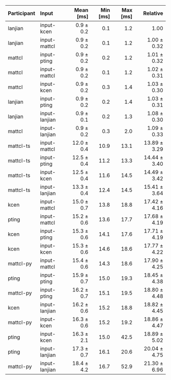 | Participant | Input | Mean [ms] | Min [ms] | Max [ms] | Relative |
|:---|:---|---:|---:|---:|---:|
| lanjian | input-kcen | 0.9 ± 0.2 | 0.1 | 1.2 | 1.00 |
| lanjian | input-mattcl | 0.9 ± 0.2 | 0.1 | 1.2 | 1.00 ± 0.32 |
| mattcl | input-pting | 0.9 ± 0.2 | 0.2 | 1.2 | 1.01 ± 0.32 |
| mattcl | input-mattcl | 0.9 ± 0.2 | 0.1 | 1.2 | 1.02 ± 0.31 |
| mattcl | input-kcen | 0.9 ± 0.2 | 0.3 | 1.4 | 1.03 ± 0.30 |
| lanjian | input-pting | 0.9 ± 0.2 | 0.2 | 1.4 | 1.03 ± 0.31 |
| lanjian | input-lanjian | 0.9 ± 0.1 | 0.2 | 1.3 | 1.08 ± 0.30 |
| mattcl | input-lanjian | 0.9 ± 0.2 | 0.3 | 2.0 | 1.09 ± 0.33 |
| mattcl-ts | input-mattcl | 12.0 ± 0.4 | 10.9 | 13.1 | 13.89 ± 3.29 |
| mattcl-ts | input-pting | 12.5 ± 0.4 | 11.2 | 13.3 | 14.44 ± 3.40 |
| mattcl-ts | input-kcen | 12.5 ± 0.4 | 11.6 | 14.5 | 14.49 ± 3.42 |
| mattcl-ts | input-lanjian | 13.3 ± 0.4 | 12.4 | 14.5 | 15.41 ± 3.64 |
| kcen | input-mattcl | 15.0 ± 0.7 | 13.8 | 18.8 | 17.42 ± 4.16 |
| pting | input-mattcl | 15.2 ± 0.6 | 13.6 | 17.7 | 17.68 ± 4.19 |
| kcen | input-pting | 15.3 ± 0.6 | 14.1 | 17.6 | 17.71 ± 4.19 |
| kcen | input-kcen | 15.3 ± 0.6 | 14.6 | 18.6 | 17.77 ± 4.22 |
| mattcl-py | input-mattcl | 15.4 ± 0.6 | 14.3 | 18.6 | 17.90 ± 4.25 |
| pting | input-pting | 15.9 ± 0.7 | 15.0 | 19.3 | 18.45 ± 4.38 |
| mattcl-py | input-pting | 16.2 ± 0.7 | 15.1 | 19.5 | 18.80 ± 4.48 |
| kcen | input-lanjian | 16.2 ± 0.6 | 15.2 | 18.8 | 18.82 ± 4.45 |
| mattcl-py | input-kcen | 16.3 ± 0.6 | 15.2 | 19.2 | 18.86 ± 4.47 |
| pting | input-kcen | 16.3 ± 2.1 | 15.0 | 42.5 | 18.89 ± 5.02 |
| pting | input-lanjian | 17.3 ± 0.7 | 16.1 | 20.6 | 20.04 ± 4.75 |
| mattcl-py | input-lanjian | 18.4 ± 4.2 | 16.7 | 52.9 | 21.30 ± 6.96 |
